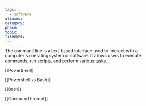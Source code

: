 ```yaml
---
tags:
  - software
aliases: 
category: 
phase: 
topic: 
filename:
---
```

The command line is a text-based interface used to interact with a computer's operating system or software. It allows users to execute commands, run scripts, and perform various tasks.

[[PowerShell]]

[[Powershell vs Bash]]

[[Bash]]

[[Command Prompt]]